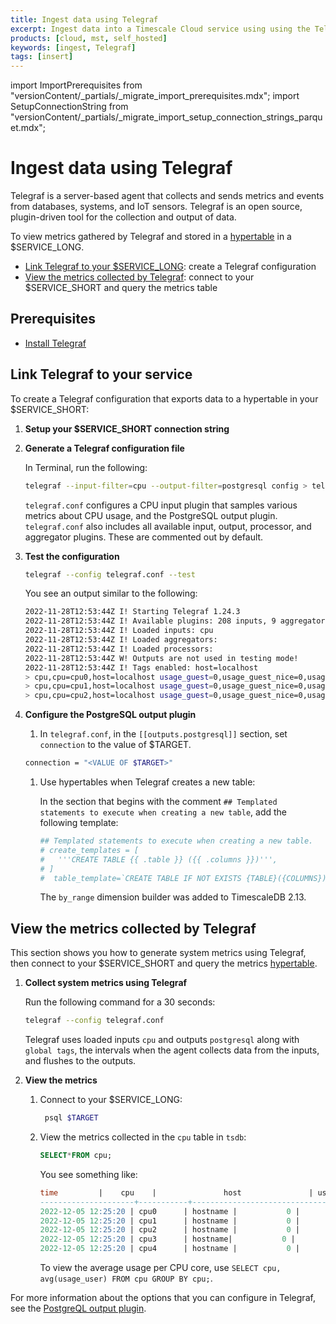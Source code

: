 ```yaml
---
title: Ingest data using Telegraf
excerpt: Ingest data into a Timescale Cloud service using using the Telegraf plugin
products: [cloud, mst, self_hosted]
keywords: [ingest, Telegraf]
tags: [insert]
---
```


import ImportPrerequisites from "versionContent/_partials/_migrate_import_prerequisites.mdx";
import SetupConnectionString from "versionContent/_partials/_migrate_import_setup_connection_strings_parquet.mdx";

# Ingest data using Telegraf

Telegraf is a server-based agent that collects and sends metrics and events from databases, 
systems, and IoT sensors. Telegraf is an open source, plugin-driven tool for the collection 
and output of data. 

To view metrics gathered by Telegraf and stored in a [hypertable][about-hypertables] in a
$SERVICE_LONG.

- [Link Telegraf to your $SERVICE_LONG](#link-telegraf-to-your-service): create a Telegraf configuration
- [View the metrics collected by Telegraf](#view-the-metrics-collected-by-telegraf): connect to your $SERVICE_SHORT and
  query the metrics table

## Prerequisites

<ImportPrerequisites />

- [Install Telegraf][install-telegraf]


## Link Telegraf to your service

<Procedure>

To create a Telegraf configuration that exports data to a hypertable in your $SERVICE_SHORT:

1. **Setup your $SERVICE_SHORT connection string**

    <SetupConnectionString />

1. **Generate a Telegraf configuration file**

    In Terminal, run the following:

    ```bash
    telegraf --input-filter=cpu --output-filter=postgresql config > telegraf.conf
    ```

    `telegraf.conf` configures a CPU input plugin that samples
    various metrics about CPU usage, and the PostgreSQL output plugin. `telegraf.conf`
    also includes all available input, output, processor, and aggregator
    plugins. These are commented out by default.

1.  **Test the configuration**

    ```bash
    telegraf --config telegraf.conf --test
    ```

    You see an output similar to the following:

    ```bash
    2022-11-28T12:53:44Z I! Starting Telegraf 1.24.3
    2022-11-28T12:53:44Z I! Available plugins: 208 inputs, 9 aggregators, 26 processors, 20 parsers, 57 outputs
    2022-11-28T12:53:44Z I! Loaded inputs: cpu
    2022-11-28T12:53:44Z I! Loaded aggregators:
    2022-11-28T12:53:44Z I! Loaded processors:
    2022-11-28T12:53:44Z W! Outputs are not used in testing mode!
    2022-11-28T12:53:44Z I! Tags enabled: host=localhost
    > cpu,cpu=cpu0,host=localhost usage_guest=0,usage_guest_nice=0,usage_idle=90.00000000087311,usage_iowait=0,usage_irq=0,usage_nice=0,usage_softirq=0,usage_steal=0,usage_system=6.000000000040018,usage_user=3.999999999996362 1669640025000000000
    > cpu,cpu=cpu1,host=localhost usage_guest=0,usage_guest_nice=0,usage_idle=92.15686274495818,usage_iowait=0,usage_irq=0,usage_nice=0,usage_softirq=0,usage_steal=0,usage_system=5.882352941192206,usage_user=1.9607843136712912 1669640025000000000
    > cpu,cpu=cpu2,host=localhost usage_guest=0,usage_guest_nice=0,usage_idle=91.99999999982538,usage_iowait=0,usage_irq=0,usage_nice=0,usage_softirq=0,usage_steal=0,usage_system=3.999999999996362,usage_user=3.999999999996362 1669640025000000000
    ```

1. **Configure the PostgreSQL output plugin**

   1.  In `telegraf.conf`, in the `[[outputs.postgresql]]` section, set `connection` to
      the value of $TARGET.

      ```bash
      connection = "<VALUE OF $TARGET>"
      ```

   1. Use hypertables when Telegraf creates a new table:

      In the section that begins with the comment `## Templated statements to execute
      when creating a new table`, add the following template:

      ```bash
      ## Templated statements to execute when creating a new table.
      # create_templates = [
      #   '''CREATE TABLE {{ .table }} ({{ .columns }})''',
      # ]
      #  table_template=`CREATE TABLE IF NOT EXISTS {TABLE}({COLUMNS}); SELECT create_hypertable({TABLELITERAL},by_range('time', INTERVAL '1 week'),if_not_exists := true);`

      ```

      The `by_range` dimension builder was added to TimescaleDB 2.13.

</Procedure>


## View the metrics collected by Telegraf

This section shows you how to generate system metrics using Telegraf, then connect to your 
$SERVICE_SHORT and query the metrics [hypertable][about-hypertables].

<Procedure>

1. **Collect system metrics using Telegraf**

    Run the following command for a 30 seconds:  

    ```bash
    telegraf --config telegraf.conf
    ```
    
    Telegraf uses loaded inputs `cpu` and outputs `postgresql` along with
    `global tags`, the intervals when the agent collects data from the inputs, and 
    flushes to the outputs.

1. **View the metrics**

   1.  Connect to your $SERVICE_LONG:

        ```bash 
         psql $TARGET
       ```

   1.  View the metrics collected in the `cpu` table in `tsdb`:

       ```sql
       SELECT*FROM cpu;
       ```

       You see something like:

       ```sql
       time         |    cpu    |               host               | usage_guest | usage_guest_nice |    usage_idle     | usage_iowait | usage_irq | usage_nice | usage_softirq | usage_steal |    usage_system     |     usage_user
       ---------------------+-----------+----------------------------------+-------------+------------------+-------------------+--------------+-----------+------------+---------------+-------------+---------------------+---------------------
       2022-12-05 12:25:20 | cpu0      | hostname |           0 |                0 | 83.08605341237833 |            0 |         0 |          0 |             0 |           0 |   6.824925815961274 |  10.089020771444481
       2022-12-05 12:25:20 | cpu1      | hostname |           0 |                0 | 84.27299703278959 |            0 |         0 |          0 |             0 |           0 |   5.934718100814769 |   9.792284866395647
       2022-12-05 12:25:20 | cpu2      | hostname |           0 |                0 | 87.53709198848934 |            0 |         0 |          0 |             0 |           0 |   4.747774480755411 |   7.715133531241037
       2022-12-05 12:25:20 | cpu3      | hostname|           0 |                0 | 86.68639053296472 |            0 |         0 |          0 |             0 |           0 |    4.43786982253345 |   8.875739645039992
       2022-12-05 12:25:20 | cpu4      | hostname |           0 |                0 | 96.15384615371369 |            0 |         0 |          0 |             0 |           0 |  1.1834319526667423 |  2.6627218934917614
       ```

       To view the average usage per CPU core, use `SELECT cpu, avg(usage_user) FROM cpu GROUP BY cpu;`.

</Procedure>

For more information about the options that you can configure in Telegraf,
see the [PostgreQL output plugin][output-plugin].


[output-plugin]: https://github.com/influxdata/telegraf/blob/release-1.24/plugins/outputs/postgresql/README.md
[install-telegraf]: https://docs.influxdata.com/telegraf/v1.21/introduction/installation/
[create-service]: /getting-started/latest/
[connect-timescaledb]: /use-timescale/:currentVersion:/integrations/find-connection-details/
[grafana]: /use-timescale/:currentVersion:/integrations/grafana/
[about-hypertables]: /use-timescale/:currentVersion:/hypertables/about-hypertables/
